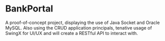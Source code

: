 # BankPortal
A proof-of-concept project, displaying the use of Java Socket and Oracle MySQL. Also using the CRUD application principals, tenative usage of SwingX for UI/UX and will create a RESTful API to interact with.
